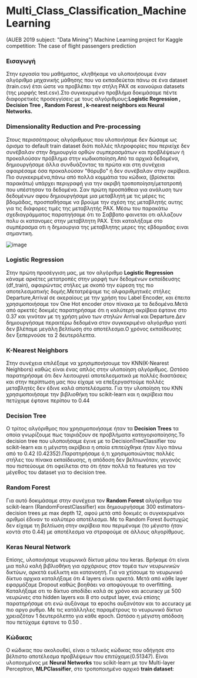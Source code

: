 # Multi_Class_Classification_MachineLearning
(AUEB 2019 subject: "Data Mining") Machine Learning project for Kaggle competition: The case of flight passengers prediction

### Εισαγωγή

Στην εργασία του μαθήματος, κληθήκαμε να υλοποιήσουμε έναν αλγόριθμο μηχανικής μάθησης που να εκπαιδεύεται πάνω σε ένα dataset (train.csv) έτσι ώστε να προβλέπει την στήλη PAX σε καινούρια datasets (της μορφής test.csv).Στο συγκεκριμένο προβλήμα δοκιμάσαμε πέντε διαφορετικές προσεγγίσεις με τους αλγόριθμους:**Logistic Regression , Decision Tree , Random Forest , k-nearest neighbors και Neural Networks.**

### Dimensionality Reduction and Pre-processing

Στους περισσότερους αλγόριθμους που υλοποιήσαμε δεν δώσαμε ως όρισμα το default train dataset διότι πολλές πληροφορίες που περιείχε δεν συνέβαλαν στην δημιουργία ορθών συμπερασμάτων και προβλέψεων ή προκαλούσαν πρόβλημα στην κωδικοποίηση.Από τα αρχικά δεδομένα, δημιουργήσαμε άλλα συνδυάζοντας τα πρώτα και στη συνέχεια αφαιρέσαμε όσα προκαλούσαν "θόρυβο" ή δεν συνέβαλαν στην ακρίβεια.
Πιο συγκεκριμένα,πάνω από πολλά κομμάτια του κώδικα, (βρίσκεται παρακάτω) υπάρχει περιγραφή για την ακριβή τροποποίηση/μετατροπή που υπέστησαν τα δεδομένα.
Σαν πρώτη προσπάθεια για ανάλυση των δεδομένων αφου δημιουργήσαμε μια μεταβλητή με τις μέρες τις βδομάδας, προσπαθήσαμε να βρούμε την σχέση της μεταβλητής αυτης για τις διάφορες τιμές της μεταβλητής PAX. 
Μέσω του παρακάτω σχεδιαγράμματος παρατηήσαμε ότι το Σαββατο φαινεται οτι αλλαζουν πολυ οι κατανομες στην μεταβλτητη PAX. Έτσι καταλήξαμε στο συμπέρασμα οτι η δημιουργια της μεταβλητης μερες της εβδομαδας ειναι σημαντικη. 

![image](:image.png)

### Logistic Regression

Στην πρώτη προσέγγιση μας, με τον αλγόριθμο **Logistic Regression** κάναμε αρκέτες μετατροπές στην μορφή των δεδομένων εκπαίδευσης (df_train), αφαιρώντας στήλες με σκοπό την εύρεση της πιο αποτελεσματικής δομής.Μετατρέψαμε τις αλφαριθμητικές στήλες Departure,Arrival σε ακεραίους με την χρήση του Label Encoder, και έπειτα χρησιμοποιήσαμε τον One Hot encoder στον πίνακα με τα δεδομένα.Μετά από αρκετές δοκιμές  παρατηρήσαμε ότι η καλύτερη ακρίβεια έφτανε στο 0.37 και γινόταν με τη χρήση μόνο των στηλών Arrival και Departure.Δεν δημιουργήσαμε περαιτέρω δεδομένα στον συγκεκριμένο αλγόριθμο γιατί δεν βλέπαμε μεγάλη βελτίωση στο αποτέλεσμα.Ο χρόνος εκπαίδευσης δεν ξεπερνούσε τα 2 δευτερόλεπτα.

### K-Nearest Neighbors

Στην συνέχεια επιλέξαμε να χρησιμποιήσουμε τον KNN(K-Nearest Neighbors) καθώς είναι ένας απλός στην υλοποίηση αλγόριθμος. Ωστόσο παρατηρήσαμε ότι δεν λειτουργεί αποτελεσματικά με πολλές διαστάσεις και στην περίπτωση μας που είχαμε να επεξεργαστούμε πολλές μεταβλητές δεν έδινε καλά αποτελέσματα. Για την υλοποίηση του KNN χρησιμοποιήσαμε την βιβλιοθήκη του scikit-learn και η ακρίβεια που πετύχαμε έφτανε περίπου το 0.44

### Decision Tree
Ο τρίτος αλγόριθμος που χρησιμοποιήσαμε ήταν τα **Decision Trees** τα οποία γνωρίζουμε πως ταιριάζουν σε προβλήματα κατηγοριοποίησης.Το decision tree που υλοποιήσαμε έγινε με το DecisionTreeClassifier του scikit-learn και η μέγιστη ακρίβεια η οποία επιτεύχθηκε ήταν λίγο πάνω από το 0.42 (0.42352).Παρατηρήσαμε ό,τι χρησιμοποιώντας πολλές στήλες του πίνακα εκπαίδευσης, η απόδοση δεν βελτιωνόταν, γεγονός που πιστεύουμε ότι οφείλεται στο ότι ήταν πολλά τα features για τον μέγεθος του dataset για το decision tree.

### Random Forest
Για αυτό δοκιμάσαμε στην συνέχεια τον **Random Forest** αλγόριθμο του scikit-learn (RandomForestClassifier) και δημιουργήσαμε 300 estimators-decision trees με max depth 12, αφού μετά από δοκιμές οι συγκεκριμένοι αριθμοί έδιναν το καλύτερο αποτέλεσμα.
Με το Random Forest δυστυχώς δεν είχαμε τη βελτίωση στην ακρίβεια που περιμέναμε (το μέγιστο ήταν κοντά στο 0.44) με αποτέλεσμα να στραφούμε σε άλλους αλγορίθμους.

### Keras Neural Network

Επίσης, υλοποιήσαμε νευρωνικά δίκτυα μέσω του keras. Βρήκαμε ότι είναι μια πολύ καλή βιβλιοθήκη για αρχάριους στον τομέα των νευρωνικών δικτύων, αρκετά ευέλικτη και κατανοητή. Για να χτίσουμε το νευρωνικό δίκτυο αρχικα καταλήξαμε ότι 4 layers είναι αρκετά. Μετά από κάθε layer εφαρμόζαμε Dropout καθώς βοηθάει να αποφύγουμε το overfitting. Καταλήξαμε οτι το δίκτυο αποδίδει καλά σε χρόνο και accuracy με 500 νευρώνες στα hidden layers και 8 στο output layer, ενώ επίσης παρατηρήσαμε οτι ενώ αυξάναμε τα epochs αυξανόταν και το accuracy με πιο αργο ρυθμο. Με τις κατάλληλες παραμέτρους το νευρωνικό δίκτυο χρειαζόταν 1 δευτερόλεπτο για κάθε epoch. Ωστόσο η μέγιστη απόδοση που πετύχαμε έφτανε το 0.50 . 

### Κώδικας


Ο κώδικας που ακολουθεί, είναι ο τελικός κώδικας που οδήγησε στο βέλτιστο αποτέλεσμα προβλέψεων που επιτύχαμε(0.51347).
Είναι υλοποιημένος με **Neural Networks** του scikit-learn με τον Multi-layer Perceptron, **MLPClassifier**, στο τροποποιημένο αρχικό **train dataset**:

